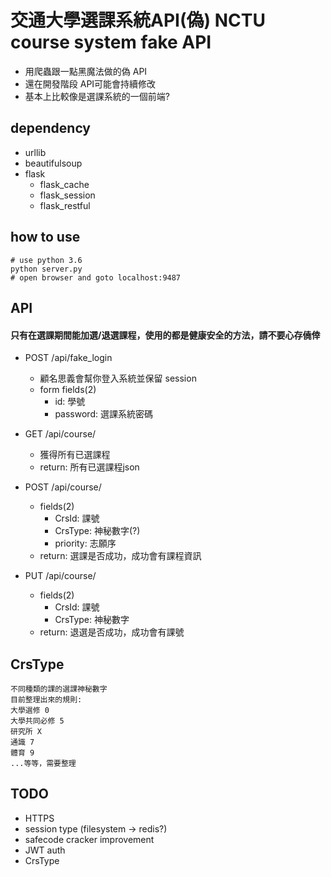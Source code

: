 交通大學選課系統API(偽) NCTU course system fake API
==

- 用爬蟲跟一點黑魔法做的偽 API
- 還在開發階段 API可能會持續修改
- 基本上比較像是選課系統的一個前端?

## dependency
- urllib
- beautifulsoup
- flask
    - flask_cache
    - flask_session
    - flask_restful

## how to use
```
# use python 3.6
python server.py
# open browser and goto localhost:9487
```

## API
#### 只有在選課期間能加選/退選課程，使用的都是健康安全的方法，請不要心存僥倖
- POST /api/fake_login
    - 顧名思義會幫你登入系統並保留 session
    - form fields(2)
        - id: 學號
        - password: 選課系統密碼

- GET  /api/course/
    - 獲得所有已選課程
    - return: 所有已選課程json
- POST /api/course/
    -  fields(2)
        - CrsId: 課號
        - CrsType: 神秘數字(?)
        - priority: 志願序
    - return: 選課是否成功，成功會有課程資訊
- PUT  /api/course/
    -  fields(2)
        - CrsId: 課號
        - CrsType: 神秘數字
    - return: 退選是否成功，成功會有課號

## CrsType
```
不同種類的課的選課神秘數字
目前整理出來的規則:
大學選修 0
大學共同必修 5
研究所 X
通識 7
體育 9
...等等，需要整理
```

## TODO
- HTTPS
- session type (filesystem -> redis?)
- safecode cracker improvement
- JWT auth
- CrsType
    

